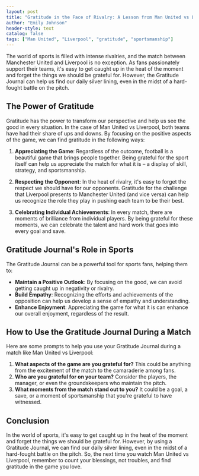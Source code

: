 ```yaml
---
layout: post
title: "Gratitude in the Face of Rivalry: A Lesson from Man United vs Liverpool"
author: "Emily Johnson"
header-style: text
catalog: false
tags: ["Man United", "Liverpool", "gratitude", "sportsmanship"]
---
```


The world of sports is filled with intense rivalries, and the match between Manchester United and Liverpool is no exception. As fans passionately support their teams, it's easy to get caught up in the heat of the moment and forget the things we should be grateful for. However, the Gratitude Journal can help us find our daily silver lining, even in the midst of a hard-fought battle on the pitch.

## The Power of Gratitude

Gratitude has the power to transform our perspective and help us see the good in every situation. In the case of Man United vs Liverpool, both teams have had their share of ups and downs. By focusing on the positive aspects of the game, we can find gratitude in the following ways:

1. **Appreciating the Game**: Regardless of the outcome, football is a beautiful game that brings people together. Being grateful for the sport itself can help us appreciate the match for what it is – a display of skill, strategy, and sportsmanship.

2. **Respecting the Opponent**: In the heat of rivalry, it's easy to forget the respect we should have for our opponents. Gratitude for the challenge that Liverpool presents to Manchester United (and vice versa) can help us recognize the role they play in pushing each team to be their best.

3. **Celebrating Individual Achievements**: In every match, there are moments of brilliance from individual players. By being grateful for these moments, we can celebrate the talent and hard work that goes into every goal and save.

## Gratitude Journal's Role in Sports

The Gratitude Journal can be a powerful tool for sports fans, helping them to:

- **Maintain a Positive Outlook**: By focusing on the good, we can avoid getting caught up in negativity or rivalry.
- **Build Empathy**: Recognizing the efforts and achievements of the opposition can help us develop a sense of empathy and understanding.
- **Enhance Enjoyment**: Appreciating the game for what it is can enhance our overall enjoyment, regardless of the result.

## How to Use the Gratitude Journal During a Match

Here are some prompts to help you use your Gratitude Journal during a match like Man United vs Liverpool:

1. **What aspects of the game are you grateful for?** This could be anything from the excitement of the match to the camaraderie among fans.
2. **Who are you grateful for on your team?** Consider the players, the manager, or even the groundskeepers who maintain the pitch.
3. **What moments from the match stand out to you?** It could be a goal, a save, or a moment of sportsmanship that you're grateful to have witnessed.

## Conclusion

In the world of sports, it's easy to get caught up in the heat of the moment and forget the things we should be grateful for. However, by using a Gratitude Journal, we can find our daily silver lining, even in the midst of a hard-fought battle on the pitch. So, the next time you watch Man United vs Liverpool, remember to count your blessings, not troubles, and find gratitude in the game you love.